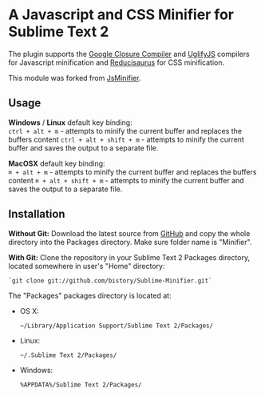 # A Javascript and CSS Minifier for Sublime Text 2

The plugin supports the [Google Closure Compiler](https://developers.google.com/closure/compiler/) and [UglifyJS](https://github.com/mishoo/UglifyJS) compilers for Javascript minification and [Reducisaurus](http://code.google.com/p/reducisaurus/) for CSS minification.

This module was forked from [JsMinifier](https://github.com/cgutierrez/JsMinifier).

Usage
-----

__Windows__ / __Linux__ default key binding:    
`ctrl + alt + m` - attempts to minify the current buffer and replaces the buffers content
`ctrl + alt + shift + m` - attempts to minify the current buffer and saves the output to a separate file.

__MacOSX__ default key binding:    
`⌘ + alt + m` - attempts to minify the current buffer and replaces the buffers content
`⌘ + alt + shift + m` - attempts to minify the current buffer and saves the output to a separate file.


Installation
------------
<!---
**With the Package Control plugin:** The easiest way to install SublimeCodeIntel is through Package Control, which can be found at this site: http://wbond.net/sublime_packages/package_control

Once you install Package Control, restart Sublime Text 2 and bring up the Command Palette (``Command+Shift+P`` on OS X, ``Control+Shift+P`` on Linux/Windows). Select "Package Control: Install Package", wait while Package Control fetches the latest package list, then select SublimeCodeIntel when the list appears. The advantage of using this method is that Package Control will automatically keep SublimeCodeIntel up to date with the latest version.
-->

**Without Git:** Download the latest source from [GitHub](https://github.com/bistory/Sublime-Minifier) and copy the whole directory into the Packages directory. Make sure folder name is "Minifier".

**With Git:** Clone the repository in your Sublime Text 2 Packages directory, located somewhere in user's "Home" directory:

    `git clone git://github.com/bistory/Sublime-Minifier.git`


The "Packages" packages directory is located at:

* OS X:

    `~/Library/Application Support/Sublime Text 2/Packages/`

* Linux:

    `~/.Sublime Text 2/Packages/`

* Windows:

    `%APPDATA%/Sublime Text 2/Packages/`